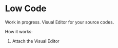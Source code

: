 # Low Code

Work in progress. Visual Editor for your source codes.

How it works:

1. Attach the Visual Editor <script> (a chrome plugin TBD)
2. Start your Svelte / React project in developmen mode
3. Use Visual Editor in your the Chrome/Edge/Firefox.
4. Recompile ...

## Features of Lowcode

- Navigation to the code
- Edit code directly in Chrome
- Add new page to your app without writing code
- We support React + React-router (UI toolkits: Material-UI, Ionic, Semantic UI, Ant Design, Grommet)

### Navigation to the code

### Edit code directly in Chrome

![](https://github.com/iteria-ui/lowcode/tree/master/packages/browser-extension/.github/Extension.gif)

### Add new page to your app without writing code

![](https://github.com/iteria-ui/lowcode/tree/master/packages/browser-extension/.github/Newpage.gif)

## Getting started

Chrome Extension

- Go to /packages/browser-extension
- `yarn install` to install dependencies.
- `yarn run dev:chrome` to start the development server for chrome extension
- `yarn run dev:firefox` to start the development server for firefox addon
- `yarn run dev:opera` to start the development server for opera extension
- `yarn run build:chrome` to build chrome extension
- `yarn run build:firefox` to build firefox addon
- `yarn run build:opera` to build opera extension
- `yarn run build` builds and packs extensions all at once to extension/ directory
- install [React devtools](https://chrome.google.com/webstore/detail/react-developer-tools/fmkadmapgofadopljbjfkapdkoienihi?hl=en)
- Go to the browser address bar and type `chrome://extensions`
- Check the `Developer Mode` button to enable it.
- Click on the `Load Unpacked Extension…` button.
- Select your extension’s extracted directory.

Fs over HTTP

- `yarn install` to install dependencies.
- `yarn start` to start the project.

## How it works

- Fetch project from your Github/Gitlab (or run project locally)
- Service worker will transpile your React/Svelte code
- With help from ReactDevtools "inspectedElement" we can manipulate with the selected component
- Edit selected component with visual tools or edit code with browser-extension
- Then save your changes and recompile
